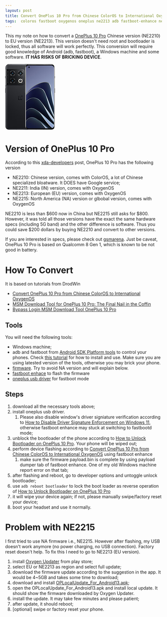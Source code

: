 ```yaml
---
layout: post
title: Convert OnePlus 10 Pro from Chinese ColorOS to International OxygenOS
tags:  coloros fastboot oxygenos oneplus ne2213 adb fastboot-enhance ne2210 10pro usb ne2211 ne2215
---
```


This my note on how to convert a [OnePlus 10 Pro](https://www.oneplus.com/oneplus-10-pro?sku=5011101944) Chinese version (NE2210) to EU version (NE2213). This version doesn't need root and bootloader is locked, thus all software will work perfectly. This conversion will require good knowledge of Android (adb, fastboot), a Windows machine and some software. **IT HAS RISKS OF BRICKING DEVICE**.

![](https://raw.githubusercontent.com/zhangtemplar/zhangtemplar.github.io/master/uPic/2022_10_18_22_54_45_oneplus-10-pro.jpg)

# Version of OnePlus 10 Pro

According to this [xda-developers](https://forum.xda-developers.com/t/oneplus-10-pro-global-rom-india-eu.4424973/page-12) post, OnePlus 10 Pro has the following version

- NE2210: Chinese version, comes with ColorOS, a lot of Chinese specialized bloatware. It DOES have Google service;
- NE2211: India (IN) version, comes with OxygenOS
- NE2213: European (EU) version, comes with OxygenOS
- NE2215: North America (NA) version or glbobal version, comes with OxygenOS

NE2210 is less than \$600 now in China but NE2215 still asks for \$800. However, it was told all those versions have the exact the same hardware specs (including 5G band) and the other difference is software. Thus you could save $200 dollars by buying NE2210 and convert to other versions.

If you are interested in specs, please check out [gsmarena](https://www.gsmarena.com/oneplus_10_pro-11234.php). Just be caveat, OnePlus 10 Pro is based on Qualcomm 8 Gen 1, which is known to be not good in battery.

# How To Convert

It is based on tutorials from DrodWin

- [Convert OnePlus 10 Pro from Chinese ColorOS to International OxygenOS](https://www.droidwin.com/convert-oneplus-10-pro-from-chinese-coloros-to-international-oxygenos/)
- [MSM Download Tool for OnePlus 10 Pro: The Final Nail in the Coffin](https://www.droidwin.com/msm-download-tool-for-oneplus-10-pro-the-final-nail-in-the-coffin/#STEP_3_Boot_OnePlus_10_Pro_to_EDL_Mode)
- [Bypass Login MSM Download Tool OnePlus 10 Pro](https://www.droidwin.com/bypass-login-msm-download-tool-oneplus-10-pro/)

## Tools

You will need the following tools:

- Windows machine;
- adb and fastboot from [Android SDK Platform tools](https://dl.google.com/android/repository/platform-tools-latest-windows.zip) to control your phones. Check [this tutorial](https://www.xda-developers.com/install-adb-windows-macos-linux/) for how to install and use. Make sure you are using latested version of the tools, otherwise you may brick your phone.
- [firmware](https://www.droidwin.com/oneplus-10-pro-download-fastboot-rom-and-stock-firmware). Try to avoid NA version and will explain below.
- [fastboot enhace](https://github.com/libxzr/FastbootEnhance/releases/download/v1.3.0/Release.zip) to flash the firmware
- [oneplus usb driver](https://oneplusdriver.com/oneplus-10) for fastboot mode

## Steps

1. download all the necessary tools above;
2. install oneplus usb driver. 
   1. Please also disable window's driver signiature verification according to [How to Disable Driver Signature Enforcement on Windows 11](https://www.isunshare.com/windows-11/how-to-disable-driver-signature-enforcement-on-windows-11.html#way3), otherwise fastboot enhance may stuck at switching to fastbootd mode;
3. unblock the bootloader of the phone according to [How to Unlock Bootloader on OnePlus 10 Pro](https://www.droidwin.com/how-to-unlock-bootloader-on-oneplus-10-pro/). Your phone will be wiped out;
4. perform device flashing according to [Convert OnePlus 10 Pro from Chinese ColorOS to International OxygenOS](https://www.droidwin.com/convert-oneplus-10-pro-from-chinese-coloros-to-international-oxygenos) using fastboot enhance
   1. make sure the firmware payload.bin is complete by using payload dumper tab of fastboot enhance. One of my old Windows machine report error on that tab;
5. after flashing and reboot, go to developer options and untoggle unlock bootloader;
6. use `adb reboot bootloader` to lock the boot loader as reverse operation of [How to Unlock Bootloader on OnePlus 10 Pro](https://www.droidwin.com/how-to-unlock-bootloader-on-oneplus-10-pro/)
7. it will wipe your device again; if not, please manually swipe/factory reset your device;
8. boot your headset and use it normally.

# Problem with NE2215

I first tried to use NA firmware i.e., NE2215. However after flashing, my USB doesn't work anymore (no power charging, no USB connection). Factory reset doesn't help. To fix this I need to go to NE2213 (EU version).

1. install [Oxygen Updater](https://play.google.com/store/apps/details?id=com.arjanvlek.oxygenupdater&hl=en_US&gl=US) from play store;
2. select EU or NE2213 as region and select full update;
3. download the firmware update according to the suggestion in the app. It would be 4~5GB and takes some time to download;
4. download and install [OPLocalUpdate_For_Android13.apk](https://oxygenos.oneplus.net/OPLocalUpdate_For_Android13.apk);
5. open the OPLocalUpdate_For_Android13.apk and install local update. It should show the firmware downloaded by Oxygen Updater.
6. install the update. It may take few minutes and please patient;
7. after update, it should reboot;
8. [optional] swipe or factory reset your phone.

